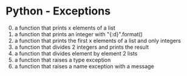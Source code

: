 # Python - Exceptions

0. a function that prints x elements of a list
1. a function that prints an integer with "{:d}".format()
2. a function that prints the first x elements of a list and only integers
3. a function that divides 2 integers and prints the result
4. a function that divides element by element 2 lists
5. a function that raises a type exception
6. a function that raises a name exception with a message
